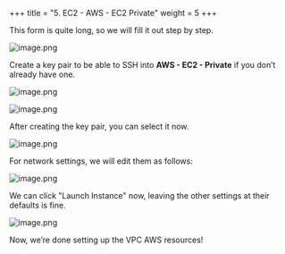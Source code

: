 +++
title = "5. EC2 - AWS - EC2 Private"
weight = 5
+++


This form is quite long, so we will fill it out step by step.


![image.png](/images/003-iii-setup-vpc-aws-resources/12-270576-image.png)


Create a key pair to be able to SSH into **AWS - EC2 - Private** if you don’t already have one.


![image.png](/images/003-iii-setup-vpc-aws-resources/12-824977-image.png)


![image.png](/images/003-iii-setup-vpc-aws-resources/12-971962-image.png)


After creating the key pair, you can select it now.


![image.png](/images/003-iii-setup-vpc-aws-resources/12-397153-image.png)


For network settings, we will edit them as follows:


![image.png](/images/003-iii-setup-vpc-aws-resources/12-265475-image.png)


We can click "Launch Instance" now, leaving the other settings at their defaults is fine.


![image.png](/images/003-iii-setup-vpc-aws-resources/12-419409-image.png)


Now, we’re done setting up the VPC AWS resources!


